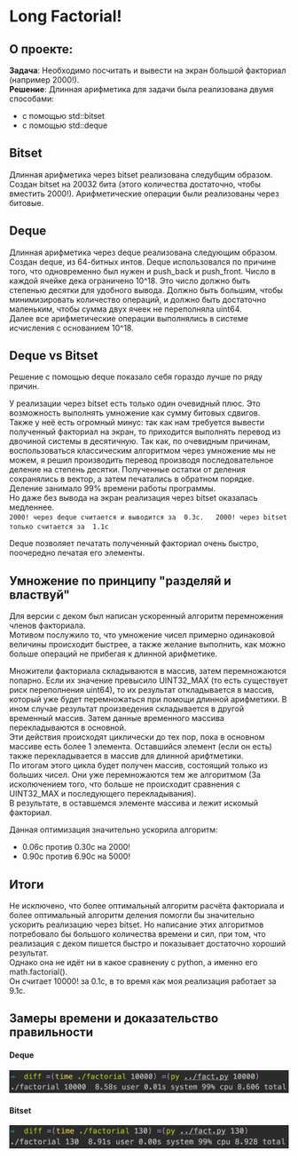 # Long Factorial!

## О проекте:
**Задача**: Необходимо посчитать и вывести на экран большой факториал (например 2000!).  
**Решение**: Длинная арифметика для задачи была реализована двумя способами:  
+ с помощью std::bitset  
+ с помощью std::deque  


## Bitset
Длинная арифметика через bitset реализована следубщим образом. 
Создан bitset на 20032 бита (этого количества достаточно, чтобы вместить 2000!). Арифметические операции были реализованы через битовые.

## Deque
Длинная арифметика через deque реализована следующим образом.  
Создан deque, из 64-битных интов. Deque использовался по причине того, что одновременно был нужен и push_back и push_front.
Число в каждой ячейке дека ограничено 10^18. Это число должно быть степенью десятки для удобного вывода. Должно быть большим, чтобы минимизировать количество операций, и должно быть достаточно маленьким, чтобы сумма двух ячеек не переполняла uint64.  
Далее все арифметические операции выполнялись в системе исчисления с основанием 10^18.  

## Deque vs Bitset
Решение с помощью deque показало себя гораздо лучше по ряду причин.

У реализации через bitset есть только один очевидный плюс. Это возможность выполнять умножение как сумму битовых сдвигов.  
Также у неё есть огромный минус: так как нам требуется вывести полученный факториал на экран, то приходится выполнять перевод из двочиной системы в десятичную. Так как, по очевидным причинам, воспользоваться классическим алгоритмом через умножение мы не можем, я решил производить перевод производя последовательное деление на степень десятки. Полученные остатки от деления сохранялись в вектор, а затем печатались в обратном порядке.  
Деление занимало 99% времени работы программы.  
Но даже без вывода на экран реализация через bitset оказалась медленнее.  
`2000! через deque считается и выводится за  0.3с.  
2000! через bitset только считается за  1.1с`  

Deque позволяет печатать полученный факториал очень быстро, поочередно печатая его элементы.  

## Умножение по принципу "разделяй и властвуй"  
Для версии с деком был написан ускоренный алгоритм перемножения членов факториала.  
Мотивом послужило то, что умножение чисел примерно одинаковой величины происходит быстрее, а также желание выполнить, как можно больше операций не прибегая к длинной арифметике.  

Множители факториала складываются в массив, затем перемножаются попарно. Если их значение превысило UINT32_MAX (то есть существует риск переполнения uint64), то их результат откладывается в массив, который уже будет перемножаться при помощи длинной арифметики. В ином случае результат произведения складывается в другой временный массив. Затем данные временного массива перекладываются в основной.  
Эти действия происходят циклически до тех пор, пока в основном массиве есть более 1 элемента. Оставшийся элемент (если он есть) также перекладывается в массив для длинной арифтметики.  
По итогам этого цикла будет получен массив, состоящий только из больших чисел. Они уже перемножаются тем же алгоритмом (За исколючением того, что больше не происходит сравнения с UINT32_MAX и последующего перекладывания).  
В результате, в оставшемся элементе массива и лежит искомый факториал.  

Данная оптимизация значительно ускорила алгоритм:  
+ 0.06с против 0.30с на 2000!
+ 0.90с против 6.90с на 5000!  

## Итоги  
Не исключено, что более оптимальный алгоритм расчёта факториала и более оптимальный алгоритм деления помогли бы значительно ускорить реализацию через bitset. Но написание этих алгоритмов потребовало бы большого количества времени и сил, при том, что реализация с деком пишется быстро и показывает достаточно хороший результат.  
Однако она не идёт ни в какое сравнениу с python, а именно его math.factorial().  
Он считает 10000! за 0.1c, в то время как моя реализация работает за 9.1с.  

## Замеры времени и доказательство правильности
#### Deque
![deque](https://raw.githubusercontent.com/liftchampion/long_factorial/master/deque/deque_factorial.png)
#### Bitset
![bitset](https://raw.githubusercontent.com/liftchampion/long_factorial/master/bitset/bitset_factorial.png)

